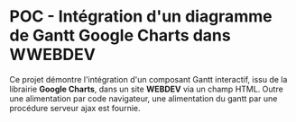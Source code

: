 # POC - Intégration d'un diagramme de Gantt Google Charts dans WWEBDEV

Ce projet démontre l'intégration d'un composant Gantt interactif, issu de la librairie **Google Charts**, dans un site **WEBDEV** via un champ HTML. 
Outre une alimentation par code navigateur, une alimentation du gantt par une procédure serveur ajax est fournie.
